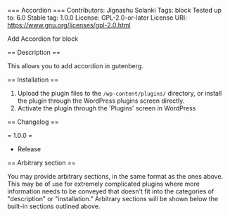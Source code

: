 === Accordion ===
Contributors:      Jignashu Solanki
Tags:              block
Tested up to:      6.0
Stable tag:        1.0.0
License:           GPL-2.0-or-later
License URI:       https://www.gnu.org/licenses/gpl-2.0.html

Add Accordion for block

== Description ==

This allows you to add accordion in gutenberg.

== Installation ==

1. Upload the plugin files to the `/wp-content/plugins/` directory, or install the plugin through the WordPress plugins screen directly.
1. Activate the plugin through the 'Plugins' screen in WordPress

== Changelog ==

= 1.0.0 =
* Release

== Arbitrary section ==

You may provide arbitrary sections, in the same format as the ones above. This may be of use for extremely complicated
plugins where more information needs to be conveyed that doesn't fit into the categories of "description" or
"installation." Arbitrary sections will be shown below the built-in sections outlined above.
